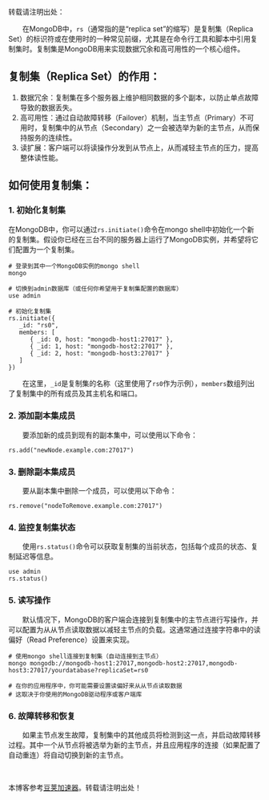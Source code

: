 
转载请注明出处：


　　在MongoDB中，`rs`（通常指的是“replica set”的缩写）是复制集（Replica Set）的标识符或在使用时的一种常见前缀，尤其是在命令行工具和脚本中引用复制集时。复制集是MongoDB用来实现数据冗余和高可用性的一个核心组件。


## 复制集（Replica Set）的作用：


1. 数据冗余：复制集在多个服务器上维护相同数据的多个副本，以防止单点故障导致的数据丢失。
2. 高可用性：通过自动故障转移（Failover）机制，当主节点（Primary）不可用时，复制集中的从节点（Secondary）之一会被选举为新的主节点，从而保持服务的连续性。
3. 读扩展：客户端可以将读操作分发到从节点上，从而减轻主节点的压力，提高整体读性能。


## 如何使用复制集：


### 1\. 初始化复制集


在MongoDB中，你可以通过`rs.initiate()`命令在mongo shell中初始化一个新的复制集。假设你已经在三台不同的服务器上运行了MongoDB实例，并希望将它们配置为一个复制集。




```
# 登录到其中一个MongoDB实例的mongo shell  
mongo  
  
# 切换到admin数据库（或任何你希望用于复制集配置的数据库）  
use admin  
  
# 初始化复制集  
rs.initiate({  
   _id: "rs0",  
   members: [  
      { _id: 0, host: "mongodb-host1:27017" },  
      { _id: 1, host: "mongodb-host2:27017" },  
      { _id: 2, host: "mongodb-host3:27017" }  
   ]  
})
```


　　在这里，`_id`是复制集的名称（这里使用了`rs0`作为示例），`members`数组列出了复制集中的所有成员及其主机名和端口。



### 2\. 添加副本集成员




　　要添加新的成员到现有的副本集中，可以使用以下命令：





```
rs.add("newNode.example.com:27017")
```



### 3\. 删除副本集成员




　　要从副本集中删除一个成员，可以使用以下命令：





```
rs.remove("nodeToRemove.example.com:27017")
```


### 4\. 监控复制集状态


　　使用`rs.status()`命令可以获取复制集的当前状态，包括每个成员的状态、复制延迟等信息。




```
use admin  
rs.status()
```


### 5\. 读写操作


　　默认情况下，MongoDB的客户端会连接到复制集中的主节点进行写操作，并可以配置为从从节点读取数据以减轻主节点的负载。这通常通过连接字符串中的读偏好（Read Preference）设置来实现。





```
# 使用mongo shell连接到复制集（自动连接到主节点）  
mongo mongodb://mongodb-host1:27017,mongodb-host2:27017,mongodb-host3:27017/yourdatabase?replicaSet=rs0  
  
# 在你的应用程序中，你可能需要设置读偏好来从从节点读取数据  
# 这取决于你使用的MongoDB驱动程序或客户端库
```


### 6\. 故障转移和恢复


　　如果主节点发生故障，复制集中的其他成员将检测到这一点，并启动故障转移过程。其中一个从节点将被选举为新的主节点，并且应用程序的连接（如果配置了自动重连）将自动切换到新的主节点。



 


 本博客参考[豆荚加速器](https://yirou.org)。转载请注明出处！
